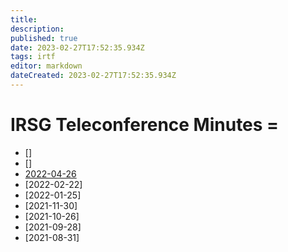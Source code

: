 ```yaml
---
title: 
description: 
published: true
date: 2023-02-27T17:52:35.934Z
tags: irtf
editor: markdown
dateCreated: 2023-02-27T17:52:35.934Z
---
```


# IRSG Teleconference Minutes = 


 * []
 * []
 * [2022-04-26]()
 * [2022-02-22]
 * [2022-01-25]
 * [2021-11-30]
 * [2021-10-26]
 * [2021-09-28]
 * [2021-08-31]